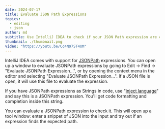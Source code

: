 ```yaml
---
date: 2024-07-17
title: Evaluate JSON Path Expressions
topics:
  - editing
  - json
author: md
subtitle: Use IntelliJ IDEA to check if your JSON Path expression are correct.
thumbnail: ./thumbnail.png
video: "https://youtu.be/Cc4N97ST4UM"
---
```


IntelliJ IDEA comes with support for [JSONPath](https://goessner.net/articles/JsonPath/) expressions. You can open up a window to evaluate JSONPath expressions by going to Edit -> Find -> "Evaluate JSONPath Expression...", or by opening the context menu in the editor and selecting "Evaluate JSONPath Expression...". If a JSON file is open, it will use this file to evaluate the expression.

If you have JSONPath expressions as Strings in code, use "[inject language](https://www.jetbrains.com/help/idea/using-language-injections.html)" and say this is a JSONPath expression. You'll get code formatting and completion inside this string.

You can evaluate a JSONPath expression to check it. This will open up a tool window: enter a snippet of JSON into the input and try out if an expression finds the expected path.
